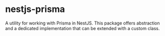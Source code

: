 # nestjs-prisma
A utility for working with Prisma in NestJS. This package offers abstraction and a dedicated implementation that can be extended with a custom class.
